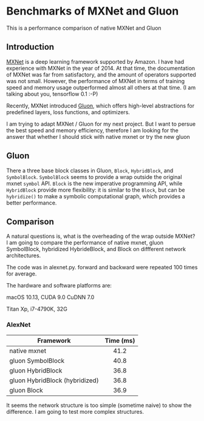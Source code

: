 # Benchmarks of MXNet and Gluon
This is a performance comparison of native MXNet and Gluon

## Introduction

[MXNet](https://mxnet.incubator.apache.org) is a deep learning framework supported by Amazon. I have had experience with MXNet in the year of 2014. At that time, the documentation of MXNet was far from satisfactory, and the amount of operators supported was not small. However, the performance of MXNet in terms of training speed and memory usage outperformed almost all others at that time. (I am talking about you, tensorflow 0.1 :-P)

Recently, MXNet introduced [Gluon](http://gluon.mxnet.io/index.html), which offers high-level abstractions for predefined layers, loss functions, and optimizers. 

I am trying to adapt MXNet / Gluon for my next project. But I want to persue the best speed and memory efficiency, therefore I am looking for the answer that whether I should stick with native mxnet or try the new gluon
## Gluon

 There a three base block classes in Gluon, `Block`, `HybridBlock`, and `SymbolBlock`. `SymbolBlock` seems to provide a wrap outside the original mxnet `symbol` API. `Block` is the new imperative programming API, while `HybridBlock` provide more flexibility: it is similar to the `Block`, but can be `hybridize()` to make a symbolic computational graph, which provides a better performance.
 
 
## Comparison

A natural questions is, what is the overheading of the wrap outside MXNet? I am going to compare the performance of native mxnet, gluon SymbolBlock, hybridized HybrideBlock, and Block on diffferent network architectures.

The code was in alexnet.py. forward and backward were repeated 100 times for average.

The hardware and software platforms are:

macOS 10.13, CUDA 9.0 CuDNN 7.0

Titan Xp, i7-4790K, 32G

### AlexNet

|Framework      | Time (ms)         | 
| ------------- |:-------------:|
| native mxnet      | 41.2 | 
| gluon SymbolBlock     | 40.8      |  
| gluon HybridBlock  | 36.8     | 
| gluon HybridBlock (hybridized)    | 36.8     |  
| gluon Block  | 36.9     | 
 
It seems the network structure is too simple (sometime naive) to show the difference. I am going to test more complex structures.
 
